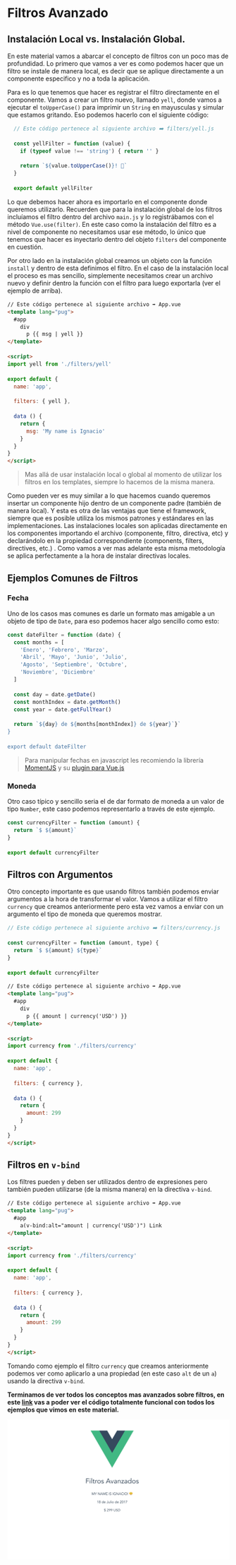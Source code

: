 # Filtros Avanzado

## Instalación Local vs. Instalación Global.
En este material vamos a abarcar el concepto de filtros con un poco mas de profundidad.
Lo primero que vamos a ver es como podemos hacer que un filtro se instale de manera local, es decir que se aplique directamente a un componente especifico y no a toda la aplicación.

Para es lo que tenemos que hacer es registrar el filtro directamente en el componente. Vamos a crear un filtro nuevo, llamado `yell`, donde vamos a ejecutar el `toUpperCase()` para imprimir un `String` en mayusculas y simular que estamos gritando. Eso podemos hacerlo con el siguiente código:

```javascript
  // Este código pertenece al siguiente archivo ➡️ filters/yell.js

  const yellFilter = function (value) {
    if (typeof value !== 'string') { return '' }

    return `${value.toUpperCase()}! 😤`
  }

  export default yellFilter
```

Lo que debemos hacer ahora es importarlo en el componente donde queremos utilizarlo. Recuerden que para la instalación global de los filtros incluíamos el filtro dentro del archivo `main.js` y lo registrábamos con el método `Vue.use(filter)`. En este caso como la instalación del filtro es a nivel de componente no necesitamos usar ese método, lo único que tenemos que hacer es inyectarlo dentro del objeto `filters` del componente en cuestión.

Por otro lado en la instalación global creamos un objeto con la función `install` y dentro de esta definimos el filtro. En el caso de la instalación local el proceso es mas sencillo, simplemente necesitamos crear un archivo nuevo y definir dentro la función con el filtro para luego exportarla (ver el ejemplo de arriba).

```html
// Este código pertenece al siguiente archivo ➡️ App.vue
<template lang="pug">
  #app
    div
      p {{ msg | yell }}
</template>

<script>
import yell from './filters/yell'

export default {
  name: 'app',

  filters: { yell },

  data () {
    return {
      msg: 'My name is Ignacio'
    }
  }
}
</script>
```

> Mas allá de usar instalación local o global al momento de utilizar los filtros en los templates, siempre lo hacemos de la misma manera.

Como pueden ver es muy similar a lo que hacemos cuando queremos insertar un componente hijo dentro de un componente padre (también de manera local). Y esta es otra de las ventajas que tiene el framework, siempre que es posible utiliza los mismos patrones y estándares en las implementaciones.
Las instalaciones locales son aplicadas directamente en los componentes importando el archivo (componente, filtro, directiva, etc) y declarándolo en la propiedad correspondiente (components, filters, directives, etc.) . Como vamos a ver mas adelante esta misma metodología se aplica perfectamente a la hora de instalar directivas locales.

## Ejemplos Comunes de Filtros

### Fecha
Uno de los casos mas comunes es darle un formato mas amigable a un objeto de tipo de `Date`, para eso podemos hacer algo sencillo como esto:

```javascript
const dateFilter = function (date) {
  const months = [
    'Enero', 'Febrero', 'Marzo',
    'Abril', 'Mayo', 'Junio', 'Julio',
    'Agosto', 'Septiembre', 'Octubre',
    'Noviembre', 'Diciembre'
  ]

  const day = date.getDate()
  const monthIndex = date.getMonth()
  const year = date.getFullYear()

  return `${day} de ${months[monthIndex]} de ${year}`}`
}

export default dateFilter
```

> Para manipular fechas en javascript les recomiendo la librería [MomentJS](https://momentjs.com/) y su [plugin para Vue.js](https://github.com/brockpetrie/vue-moment)

### Moneda
Otro caso típico y sencillo seria el de dar formato de moneda a un valor de tipo `Number`, este caso podemos representarlo a través de este ejemplo.

```javascript
const currencyFilter = function (amount) {
  return `$ ${amount}`
}

export default currencyFilter
```

## Filtros con Argumentos

Otro concepto importante es que usando filtros también podemos enviar argumentos a la hora de transformar el valor. Vamos a utilizar el filtro `currency` que creamos anteriormente pero esta vez vamos a enviar con un argumento el tipo de moneda que queremos mostrar.

```javascript
// Este código pertenece al siguiente archivo ➡️ filters/currency.js

const currencyFilter = function (amount, type) {
  return `$ ${amount} ${type}`
}

export default currencyFilter
```

```html
// Este código pertenece al siguiente archivo ➡️ App.vue
<template lang="pug">
  #app
    div
      p {{ amount | currency('USD') }}
</template>

<script>
import currency from './filters/currency'

export default {
  name: 'app',

  filters: { currency },

  data () {
    return {
      amount: 299
    }
  }
}
</script>
```

## Filtros en `v-bind`

Los filtres pueden y deben ser utilizados dentro de expresiones pero también pueden utilizarse (de la misma manera) en la directiva `v-bind`.

```html
// Este código pertenece al siguiente archivo ➡️ App.vue
<template lang="pug">
  #app
    a(v-bind:alt="amount | currency('USD')") Link
</template>

<script>
import currency from './filters/currency'

export default {
  name: 'app',

  filters: { currency },

  data () {
    return {
      amount: 299
    }
  }
}
</script>
```

Tomando como ejemplo el filtro `currency` que creamos anteriormente podemos ver como aplicarlo a una propiedad (en este caso `alt` de un `a`) usando la directiva `v-bind`.

**Terminamos de ver todos los conceptos mas avanzados sobre filtros, en este [link](https://github.com/platzi/curso-vue-ejemplos/tree/filters) vas a poder ver el código totalmente funcional con todos los ejemplos que vimos en este material.**

![filters](./src/assets/filters.png)
